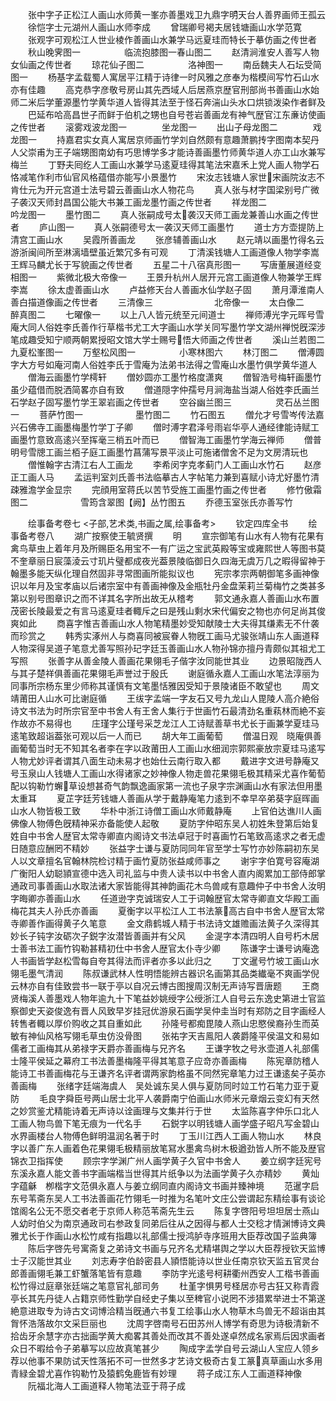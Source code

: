 <!-- { "loadSidebar": true } -->
　　张中字子正松江人画山水师黄一峯亦善墨戏卫九鼎字明天台人善界画师王孤云
　　徐恺字士元湖州人画山水师李成
　　曾瑞卿号褐夫居钱塘画山水学范寛
　　张观字可观松江人世业棱作善画山水兼学马远夏珪而特长于摹仿画之传世者
　　秋山晚霁图一　　　　　临流抱膝图一春山图二
　　赵清涧淮安人善写人物女仙画之传世者
　　琼花仙子图二　　　　　洛神图一
　　南岳魏夫人石坛受简图一
　　杨基字孟载蜀人寓居平江精于诗律一时风雅之彦奉为楷模间写竹石山水亦有佳趣
　　高克恭字彦敬号房山其先西域人后居燕京歴官刑部尚书善画山水始师二米后学董源墨竹学黄华道人皆得其法至于怪石奔湍山头水口烘锁泼染作者鲜及
　　巴延布哈高昌世子而鲜于伯机之甥也自号苍岩善画龙有神气歴官江东亷访使画之传世者
　　滚雾戏波龙图一　　　　坐龙图一
　　出山子母龙图二　　　　戏龙图一
　　持嘉君实女真人寓居京师画竹学刘自然颇有意趣萧鹏抟字图南本契丹人父崇甫为王子端甥图南幼有巧思博学多才能诗善画墨竹师黄华道人亦工山水兼写梅兰
　　丁野夫囘纥人工画山水兼学马逺夏珪得其笔法宋嘉禾上党人画人物学石恪减笔作利市仙官风格蕴借亦能写小景墨竹
　　宋汝志钱塘人家世宋画院汝志不肯仕元为开元宫道士法号碧云善画山水人物花鸟
　　真人张与材字国梁别号广微子袭汉天师封昌国公能大书兼工画龙墨竹画之传世者
　　祥龙图二　　　　　　　吟龙图一
　　墨竹图二
　　真人张嗣成号太袭汉天师工画龙兼善山水画之传世者
　　庐山图一
　　真人张嗣德号太一袭汉天师工画墨竹
　　道士方方壶提防上清宫工画山水
　　吴霞所善画龙
　　张彦辅善画山水
　　赵元靖以画墨竹得名云游浙闽间所至淋漓墙壁虽近繁冗多有可观
　　丁清溪钱塘人工画道像人物学李嵩王辉马麟尤长于写貌画之传世者
　　五星二十八宿真形图一
　　写唐董展道经变相图一
　　紫微北极大帝像一
　　王景升杭州人居开元宫工画道像人物兼学王辉李嵩
　　徐太虚善画山水
　　卢益修天台人善画水仙学赵子固
　　萧月潭淮南人善白描道像画之传世者
　　三清像三　　　　　　　北帝像一
　　太白像二　　　　　　　醉真图二
　　七曜像一
　　以上八人皆元统至元间道士
　　禅师溥光字元晖号雪庵大同人俗姓李氏善作行草楷书尤工大字画山水学关同写墨竹学文湖州禅悦旣深涉笔成趣受知宁顺两朝累授昭文馆大学士赐号悟大师画之传世者
　　溪山兰若图二　　　　　九夏松峯图一
　　万壑松风图一　　　　　小寒林图六
　　林汀图二
　　僧溥圆字大方号如庵河南人俗姓李氏于雪庵为法弟书法得之雪庵山水墨竹俱学黄华道人
　　僧海云画墨竹学樗轩
　　僧妙圆亦工墨竹格度潇爽
　　僧智浩号梅轩画墨竹虽少蕴借而脱洒简畧亦自有致
　　僧道隠字仲孺号月涧海盐当湖人俗姓李氏画兰石学赵子固写墨竹学王翠岩画之传世者
　　空谷幽兰图三　　　　　灵石丛兰图一
　　菩萨竹图一　　　　　　墨竹图二
　　竹石图五
　　僧允才号雪岑传法嘉兴石佛寺工画墨梅墨竹学丁子卿
　　僧时溥字君泽号雨岩华亭人通经律能诗赋工画墨竹意致高逺兴至挥毫三梢五叶而已
　　僧智海工画墨竹学海云禅师
　　僧普明号雪牕工画兰栢子庭工画墨竹菖蒲写景平淡止可施诸僧舍不足为文房清玩也
　　僧惟翰字古清江右人工画龙
　　李希闵字克孝蓟门人工画山水竹石
　　赵彦正工画人马
　　孟运判室刘氏善书法临摹古人字帖笔力兼到喜赋小诗尤好墨竹清疎雅澹学金显宗
　　完顔用室蒋氏以苦节受旌工画墨竹画之传世者
　　修竹傲霜图二　　　　　　雪筠含翠图【阙】丛竹图五
　　乔德玉室张氏亦善写竹

　　绘事备考卷七
<子部,艺术类,书画之属,绘事备考>
　　钦定四库全书
　　绘事备考卷八
　　湖广按察使王毓贤撰
　　明
　　宣宗御笔有山水有人物有花果有禽鸟草虫上着年月及所赐臣名用宝不一有广运之宝武英殿等宝或雍熙世人等图书莫不奎章丽日宸藻淩云寸玑片璧都成夜光葢景陵临御日久四海无虞万几之暇得留神于翰墨多能天纵化理自然固非寻常图画所能拟议也
　　宪宗孝宗两朝御笔多画神像识以年月及宝孝庙以后诸宗室中有善画神像及金瓶牡丹金盘茉莉兰菊梅竹之类甚多第以别号图章识之而不详其名字所出故无从稽考
　　郭文通永嘉人善画山水布置茂密长陵最爱之有言马逺夏珪者輙斥之曰是残山剩水宋代偏安之物也亦何足尚其俊爽如此
　　商喜字惟吉善画山水人物笔精墨妙受知献陵士大夫得其缣素无不什袭而珍赏之
　　韩秀实涿州人与商喜同被宸眷人物旣工画马尤骏张靖山东人画道释人物深得吴道子笔意尤善写照孙玘字廷玉善画山水人物孙锦亦擅丹青颇似其祖尤工写照
　　张善字从善金陵人善画花果翎毛子偕字汝同能世其业
　　边景昭陇西人与其子楚祥俱善画花果翎毛声誉过于殷氏
　　谢庭循永嘉人工画山水笔法淳丽为同事所宗杨东里少师称其谨慎有文笔墨恬雅因受知于景陵诸臣不敢望也
　　周文靖莆田人山水可比谢庭循
　　王绂字孟端一字友石又号九龙山人毘陵人高介絶俗诗文书法为时所宗官至中书舍人有王舍人集行于世画竹石最清劲名重萟林而絶不妄作故亦不易得也
　　庄瑾字公瑾号采芝龙江人工诗赋善草书尤长于画兼学夏珪马逺笔致超诣葢张可观以后一人而已
　　胡大年工画葡萄
　　僧温日观　晓庵俱善画葡萄当时无不知其名者李在字以政莆田人工画山水细润宗郭熙豪放宗夏珪马逺写人物尤妙评者谓其八面生动未易才也始仕云南行取入都
　　戴进字文进号静庵又号玉泉山人钱塘人工画山水得诸家之妙神像人物走兽花果翎毛极其精采尤喜作葡萄配以钩勒竹蠏草设想甚奇气韵飘逸画家第一流也子泉字宗渊画山水有家法但用墨太重耳
　　夏芷字廷芳钱塘人善画从学于戴静庵笔力逺到不幸早卒弟葵字庭晖画山水人物皆极工致
　　华朴中浙江诗僧工画山水师戴静庵
　　上官伯达谯川人画佛像人物傅色旣精神采亦备能使人起敬
　　夏防字仲昭东吴人初姓朱登第后始复姓自中书舍人歴官太常寺卿直内阁诗文书法卓冠于时喜画竹石笔致高逺求之者无虚日随意应酬罔不精妙
　　张益字士谦与夏防同同年官至学士写竹亦妙陈嗣初东吴人以文章擅名官翰林院检讨精于画竹夏防张益咸师事之
　　谢宇字伯寛号容庵湖广衡阳人幼聪頴宣德中选入司礼监与中贵人读书以中书舍人直内阁累加工部侍郎掌通政司事善画山水取法诸大家皆能得其神韵画花木鸟兽咸有意趣仲子中书舍人汝明字晦卿亦善画山水
　　任道逊字克诚瑞安人工于词翰歴官太常寺卿直文华殿工画梅花其夫人孙氏亦善画
　　夏衡字以平松江人工书法篆高古自中书舍人歴官太常寺卿善作画得黄子久笔意
　　金文鼎鹤城人精于书法诗文雄赡画法黄子久深得其妙长子钝字汝砺次子鋭字汝潜皆善画并有父风
　　金湜字本清四明人自号朽木居士善书法工画竹钩勒甚精初仕中书舍人歴官太仆寺少卿
　　陈谦字士谦号讷庵逸人书画皆学赵松雪每自夸其得法而评者亦多以此归之
　　丁文暹号竹坡工画山水翎毛墨气清润
　　陈叔谦武林人性明悟能辨古器识名画第其品类纎毫不爽画学倪云林亦自有佳致尝书一联于亭以自况云博古图搜周汉制无声诗写晋唐题
　　王商贤梅溪人善墨戏人物年逾九十下笔益妙姚绶字公绶浙江人自号云东逸史第进士官监察御史天姿俊逸有晋人风致早岁挂冠优游泉石画学吴仲圭当时有郑防之目字画经人转售者輙以厚价购收之其自重如此
　　孙隆号都痴毘陵人燕山忠愍侯裔孙生而英敏有神仙风格写翎毛草虫仿没骨图
　　张祐字天吉鳯阳人袭爵隆平侯温文和易如儒者工画梅其从弟禄字天爵亦善画梅与兄齐名
　　王谦字牧之号氷壶道人礼部儒士隆平侯延之幕府工书法善墨梅隆平得其笔意子应竒亦善画梅
　　陈宪章防稽人能诗工书善画梅花与王谦齐名评者谓两家韵格虽不同然宪章笔力过王谦逺矣子英亦善画梅
　　张绪字廷端海虞人　吴处诚东吴人俱与夏防同时竝工竹石笔力亚于夏防
　　毛良字舜臣号两山居士北平人袭爵南宁伯画山水师米元章烟云变幻有天然之妙赏鉴尤精能诗着无声诗以诠画理与文集并行于世
　　太监陈喜字仲乐口北人工画人物鸟兽下笔无痕为一代名手
　　石鋭字以明钱塘人画学盛子昭凡写金碧山水界画楼台人物傅色鲜明温润名著于时
　　丁玉川江西人工画人物山水
　　林良字以善广东人画着色花果翎毛极精丽放笔冩水墨禽鸟树木极遒劲皆人所不能及歴官锦衣卫指挥使
　　顾宗字学渊广州人画学黄子久官中书舍人
　　姜立纲字廷宪号东溪永嘉人能文善书字画端楷当世得其片纸争以为法画学黄子久亦精妙
　　黄灿字蕴龢　栁楷字文范俱永嘉人与姜立纲同直内阁诗文书画并臻神境
　　范暹字启东号苇斋东吴人工书法善画花竹翎毛一时推为名笔叶文庄公尝谓起东精绘事有谈论馆阁名公无不愿交者老于京师人称范苇斋先生云
　　陈复字啓阳号坦坦居士燕山人幼时伯父为南京通政司右参政复同弟后往从之因得与都人士交稔才情渊博诗文典雅尤长于作画山水松竹咸有指趣以礼部儒士授鸿胪寺序班用大臣荐改国子监典簿
　　陈后字啓先号寓斋复之弟诗文书画与兄齐名尤精堪舆之学以大臣荐授钦天监博士子汉能世其业
　　刘志寿字伯龄密县人頴悟能诗以世业任南京钦天监五官灵台郎善画翎毛兼工虾蟹落笔皆有意趣
　　李防字光逺号柯耕衢州西安人工楷书善画松竹得过庭章张廷端之笔意官礼部司务
　　杜堇字惧男号柽居亦号古狂又称青霞亭长其先丹徒人占籍京师性勤学自经史子集以至稗官小说罔不涉猎累举进士不第遂絶意进取专为诗古文词博洽精当旣通六书复工绘事山水人物草木鸟兽无不超诣由其胷怀浩落故尔文采巨丽也
　　沈周字啓南号石田苏州人博学有奇思为诗极清新不拾齿牙余慧字亦古拙画学黄大痴畧其善处而改其不善处遂卓然成名家焉后因求画者众日不暇给令子弟摹写以应故真笔甚少
　　陶成字孟学自号云湖山人宝应人领乡荐以他事不果防试天性落拓不可一世然多才艺诗文极奇古复工篆真草画山水多用青緑金碧尤喜作钩勒竹及猿鹤兔鹿皆有妙理
　　蒋子成江东人工画道释神像
　　阮福北海人工画道释人物笔法亚于蒋子成
